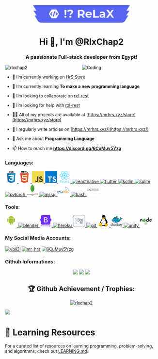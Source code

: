 <div align="center"><p>
		<a href="https://github.com/RlxChap2/"><img src="./bg.png" width="330" alt="banner" /></a>
	</p>
</div>

<h1 align="center">Hi 👋, I'm @RlxChap2</h1>
<h3 align="center">A passionate Full-stack developer from Egypt!</h3>
<img align="right" alt="Coding" width="250" src="https://gifdb.com/images/high/coding-animated-laptop-flow-stream-ja04010rm5o68zfk.gif">

<p align="left"> <img src="https://komarev.com/ghpvc/?username=rlxchap2&label=Profile%20views&color=0e75b6&style=flat" alt="rlxchap2" /> </p>

- 🔭 I’m currently working on [HrS Store](https://mrhrs.xyz/store)

- 🌱 I’m currently learning **To make a new programming language**

- 👯 I’m looking to collaborate on [rxl-rest](https://github.com/RlxChap2/rxl)

- 🤝 I’m looking for help with [rxl-rest](https://github.com/RlxChap2/rxl)

- 👨‍💻 All of my projects are available at [https://mrhrs.xyz/store](https://mrhrs.xyz/store)

- 📝 I regularly write articles on [https://mrhrs.xyz/](https://mrhrs.xyz/)

- 💬 Ask me about **Programming Language**

- 📫 How to reach me **https://discord.gg/6CuMuv5Yzg**

<h3 align="left">Languages:</h3>

<p align="left">
  <a href="https://www.w3schools.com/css/" target="_blank" rel="noreferrer">
    <img src="https://raw.githubusercontent.com/devicons/devicon/master/icons/css3/css3-original-wordmark.svg" alt="css3" width="40" height="40"/>
  </a>
  <a href="https://www.w3.org/html/" target="_blank" rel="noreferrer">
    <img src="https://raw.githubusercontent.com/devicons/devicon/master/icons/html5/html5-original-wordmark.svg" alt="html5" width="40" height="40"/>
  </a>
  <a href="https://developer.mozilla.org/en-US/docs/Web/JavaScript" target="_blank" rel="noreferrer">
    <img src="https://raw.githubusercontent.com/devicons/devicon/master/icons/javascript/javascript-original.svg" alt="javascript" width="40" height="40"/>
  </a>
  <a href="https://www.typescriptlang.org/" target="_blank" rel="noreferrer">
    <img src="https://raw.githubusercontent.com/devicons/devicon/master/icons/typescript/typescript-original.svg" alt="typescript" width="40" height="40"/>
  </a>
  <a href="https://reactjs.org/" target="_blank" rel="noreferrer">
    <img src="https://raw.githubusercontent.com/devicons/devicon/master/icons/react/react-original-wordmark.svg" alt="react" width="40" height="40"/>
  </a>
  <a href="https://reactnative.dev/" target="_blank" rel="noreferrer">
    <img src="https://reactnative.dev/img/header_logo.svg" alt="reactnative" width="40" height="40"/>
  </a>
  <a href="https://flutter.dev" target="_blank" rel="noreferrer">
    <img src="https://www.vectorlogo.zone/logos/flutterio/flutterio-icon.svg" alt="flutter" width="40" height="40"/>
  </a>
  <a href="https://kotlinlang.org" target="_blank" rel="noreferrer">
    <img src="https://www.vectorlogo.zone/logos/kotlinlang/kotlinlang-icon.svg" alt="kotlin" width="40" height="40"/>
  </a>
  <a href="https://www.sqlite.org/" target="_blank" rel="noreferrer">
    <img src="https://www.vectorlogo.zone/logos/sqlite/sqlite-icon.svg" alt="sqlite" width="40" height="40"/>
  </a>
  <a href="https://pytorch.org/" target="_blank" rel="noreferrer">
    <img src="https://www.vectorlogo.zone/logos/pytorch/pytorch-icon.svg" alt="pytorch" width="40" height="40"/>
  </a>
  <a href="https://www.mongodb.com/" target="_blank" rel="noreferrer">
    <img src="https://raw.githubusercontent.com/devicons/devicon/master/icons/mongodb/mongodb-original-wordmark.svg" alt="mongodb" width="40" height="40"/>
  </a>
  <a href="https://www.microsoft.com/en-us/sql-server" target="_blank" rel="noreferrer">
    <img src="https://www.svgrepo.com/show/303229/microsoft-sql-server-logo.svg" alt="mssql" width="40" height="40"/>
  </a>
  <a href="https://www.mysql.com/" target="_blank" rel="noreferrer">
    <img src="https://raw.githubusercontent.com/devicons/devicon/master/icons/mysql/mysql-original-wordmark.svg" alt="mysql" width="40" height="40"/>
  </a>
  <a href="https://www.gnu.org/software/bash/" target="_blank" rel="noreferrer">
    <img src="https://www.vectorlogo.zone/logos/gnu_bash/gnu_bash-icon.svg" alt="bash" width="40" height="40"/>
  </a>
  <a href="https://expressjs.com" target="_blank" rel="noreferrer">
    <img src="https://raw.githubusercontent.com/devicons/devicon/master/icons/express/express-original-wordmark.svg" alt="express" width="40" height="40"/>
  </a>
</p>

<h3 align="left">Tools:</h3>

<p align="left">
  <a href="https://developer.android.com" target="_blank" rel="noreferrer">
    <img src="https://raw.githubusercontent.com/devicons/devicon/master/icons/android/android-original-wordmark.svg" alt="android" width="40" height="40"/>
  </a>
  <a href="https://www.blender.org/" target="_blank" rel="noreferrer">
    <img src="https://download.blender.org/branding/community/blender_community_badge_white.svg" alt="blender" width="40" height="40"/>
  </a>
  <a href="https://getbootstrap.com" target="_blank" rel="noreferrer">
    <img src="https://raw.githubusercontent.com/devicons/devicon/master/icons/bootstrap/bootstrap-plain-wordmark.svg" alt="bootstrap" width="40" height="40"/>
  </a>
  <a href="https://heroku.com" target="_blank" rel="noreferrer">
    <img src="https://www.vectorlogo.zone/logos/heroku/heroku-icon.svg" alt="heroku" width="40" height="40"/>
  </a>
  <a href="https://www.photoshop.com/en" target="_blank" rel="noreferrer">
    <img src="https://raw.githubusercontent.com/devicons/devicon/master/icons/photoshop/photoshop-line.svg" alt="photoshop" width="40" height="40"/>
  </a>
  <a href="https://git-scm.com/" target="_blank" rel="noreferrer">
    <img src="https://www.vectorlogo.zone/logos/git-scm/git-scm-icon.svg" alt="git" width="40" height="40"/>
  </a>
  <a href="https://www.linux.org/" target="_blank" rel="noreferrer">
    <img src="https://raw.githubusercontent.com/devicons/devicon/master/icons/linux/linux-original.svg" alt="linux" width="40" height="40"/>
  </a>
  <a href="https://www.docker.com/" target="_blank" rel="noreferrer">
    <img src="https://raw.githubusercontent.com/devicons/devicon/master/icons/docker/docker-original-wordmark.svg" alt="docker" width="40" height="40"/>
  </a>
  <a href="https://unity.com/" target="_blank" rel="noreferrer">
    <img src="https://www.vectorlogo.zone/logos/unity3d/unity3d-icon.svg" alt="unity" width="40" height="40"/>
  </a>
  <a href="https://nodejs.org" target="_blank" rel="noreferrer">
    <img src="https://raw.githubusercontent.com/devicons/devicon/master/icons/nodejs/nodejs-original-wordmark.svg" alt="nodejs" width="40" height="40"/>
  </a>
</p>

<h3 align="left">My Social Media Accounts:</h3>

<p align="left">
  <a href="https://instagram.com/vbii3i" target="_blank"><img align="center" src="https://raw.githubusercontent.com/rahuldkjain/github-profile-readme-generator/master/src/images/icons/Social/instagram.svg" alt="vbii3i" height="30" width="40" /></a>
  <a href="https://www.youtube.com/@Mr_HrS" target="_blank"><img align="center" src="https://raw.githubusercontent.com/rahuldkjain/github-profile-readme-generator/master/src/images/icons/Social/youtube.svg" alt="mr_hrs" height="30" width="40" /></a>
  <a href="https://discord.gg/6CuMuv5Yzg" target="_blank"><img align="center" src="https://raw.githubusercontent.com/rahuldkjain/github-profile-readme-generator/master/src/images/icons/Social/discord.svg" alt="6CuMuv5Yzg" height="30" width="40" /></a>
</p>

<h3 align="left">Github Informations:</h3>

<div align="center">

 <p align="center">
	<img src="https://lanyard.cnrad.dev/api/1105670596525834250"/>
	<img src="https://github-readme-stats.vercel.app/api?username=RlxChap2&show_icons=true&theme=tokyonight&include_all_commits=true&count_private=true"/>
	<img src="https://github-readme-stats.vercel.app/api/top-langs/?username=RlxChap2&layout=compact&theme=tokyonight"/>
 </p>
</div>

<h2 align="center">🏆 Github Achievement / Trophies:</h2>

<div algin="center">
	<p align="center"> <a href="https://github.com/ryo-ma/github-profile-trophy"><img src="https://github-profile-trophy.vercel.app/?username=rlxchap2&theme=nord" alt="rlxchap2" /></a> </p>
	<img src="https://github-readme-activity-graph.vercel.app/graph?username=RlxChap2&theme=nord"/>
</div>

# 📘 Learning Resources
For a curated list of resources on learning programming, problem-solving, and algorithms, check out [LEARNING.md](LEARNING.md).

<div align="center"><p>
